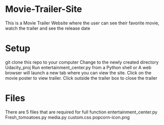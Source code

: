# Movie-Trailer-Site
This is a Movie Trailer Website where the user can see their favorite movie, watch the trailer and see the release date
# Setup
git clone this repo to your computer
Change to the newly created directory Udacity_proj
Run entertainment_center.py from a Python shell or
A web browser will launch a new tab where you can view the site. 
Click on the movie poster to view trailer. Click outside the trailer box to close the trailer
# Files
There are 5 files that are required for full function
entertainment_center.py
Fresh_tomoatoes.py
media.py
custom.css
popcorn-icon.png
